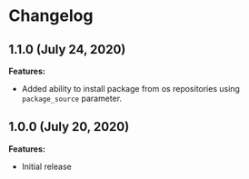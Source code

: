 # Changelog

## 1.1.0 (July 24, 2020)

**Features:**

- Added ability to install package from os repositories using `package_source` parameter.

## 1.0.0 (July 20, 2020)

**Features:**

  - Initial release
